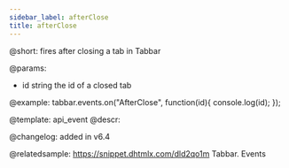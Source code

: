 ```yaml
---
sidebar_label: afterClose
title: afterClose
---          
```


@short: fires after closing a tab in Tabbar


@params:
- id 		string		the id of a closed tab


@example:
tabbar.events.on("AfterClose", function(id){
    console.log(id);
});


@template: api_event
@descr:

@changelog: added in v6.4

@relatedsample: https://snippet.dhtmlx.com/dld2qo1m	Tabbar. Events

